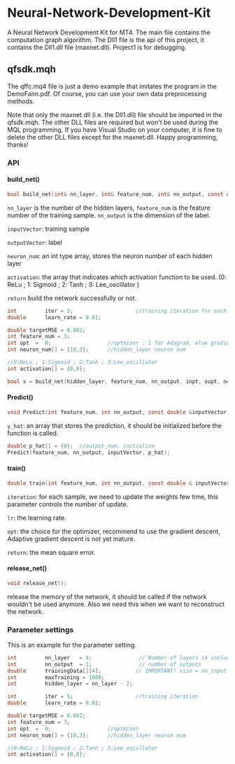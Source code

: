 # Neural-Network-Development-Kit
A Neural Network Development Kit for MT4. The main file contains the computation graph algorithm. The Dll1 file is the api of this project, it contains the Dll1.dll file (maxnet.dll). Project1 is for debugging.

## qfsdk.mqh

The qffc.mq4 file is just a demo example that imitates the program in the DemoFann.pdf. Of course, you can use your own data preprocessing methods.

Note that only the maxnet.dll (i.e. the Dll1.dll) file should be imported in the qfsdk.mqh. The other DLL files are required but won't be used during the MQL programming. If you have Visual Studio on your computer, it is fine to delete the other DLL files except for the maxnet.dll.  Happy programming, thanks!

### API

#### build_net()

```C
bool build_net(int& nn_layer, int& feature_num, int& nn_output, const double &inputVector[], const double  &outputVector[], const int &neuron_num[], const int & active[]);
```

`nn_layer` is the number of the hidden layers, `feature_num` is the feature number of the training sample. `nn_output` is the dimension of the label.

`inputVector`: training sample

`outputVector`: label

`neuron_num`: an int type array, stores the neuron number of each hidden layer

`activation`: the array that indicates which activation function to be used. (0: ReLu  ; 1: Sigmoid ; 2: Tanh ; 3: Lee_oscillator )

`return` build the network successfully or not.

```C
int         iter = 5;                    //training iteration for each batch
double      learn_rate = 0.01;

double targetMSE = 0.002;
int feature_num = 3;
int opt  =  0;                  //optmizer : 1 for Adagrad, else gradient descent
int neuron_num[] = {10,3};      //hidden_layer neuron num

//0:ReLu ; 1:Sigmoid ; 2:Tanh ; 3:Lee_oscillator 
int activation[] = {0,0};

bool s = build_net(hidden_layer, feature_num, nn_output, inpt, oupt, neuron_num, activation);
```

#### Predict()

```C
void Predict(int feature_num, int nn_output, const double &inputVector[], double & y_hat[]);
```

`y_hat`: an array that stores the prediction, it should be initialized before the function is called.

```C
double p_hat[] = {0};  //output_num, initialize
Predict(feature_num, nn_output, inputVector, p_hat);
```

#### train()

```C
double train(int feature_num, int nn_output, const double & inputVector[], const double & outputVector[], int iteration, const double& lr, const int& opt);
```

`iteration`: for each sample, we need to update the weights few time, this parameter controls the number of update.

`lr`: the learning rate.

`opt`: the choice for the optimizer, recommend to use the gradient descent, Adaptive gradient descent is not yet mature.

`return`: the mean square error.

#### release_net()

```C
void release_net();
```

release the memory of the network, it should be called if the network wouldn't be used anymore. Also we need this when we want to reconstruct the network.

### Parameter settings

This is an example for the parameter setting.

```c
int         nn_layer   = 4;               // Number of layers (4 including input and output layers)
int         nn_output  = 1;               // number of outputs
double      trainingData[][4];           // IMPORTANT! size = nn_input + nn_output
int         maxTraining = 1000;  
int         hidden_layer = nn_layer - 2;

int         iter = 5;                    //training iteration
double      learn_rate = 0.01;

double targetMSE = 0.002;
int feature_num = 3;
int opt  =  0;                  //optmizer
int neuron_num[] = {10,3};      //hidden_layer neuron num

//0:ReLu ; 1:Sigmoid ; 2:Tanh ; 3:Lee_oscillator 
int activation[] = {0,0};
```



